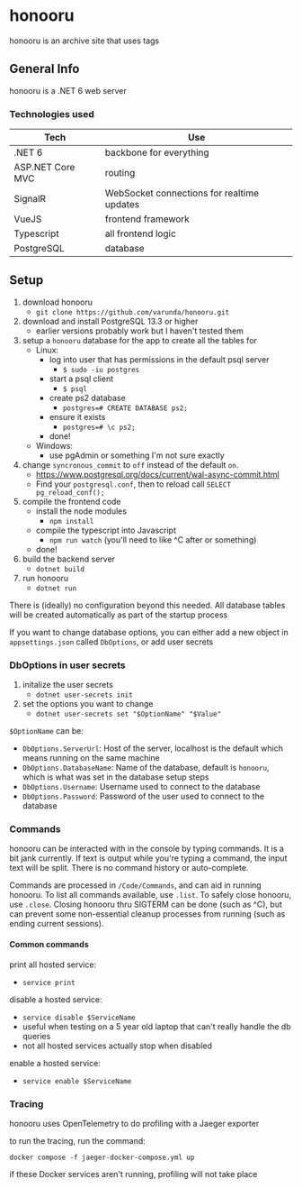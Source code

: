# honooru

honooru is an archive site that uses tags

## General Info

honooru is a .NET 6 web server

### Technologies used

Tech | Use
--- | ---
.NET 6 | backbone for everything
ASP.NET Core MVC | routing
SignalR | WebSocket connections for realtime updates
VueJS | frontend framework
Typescript | all frontend logic
PostgreSQL | database

## Setup

1. download honooru
    - `git clone https://github.com/varunda/honooru.git`
1. download and install PostgreSQL 13.3 or higher
    - earlier versions probably work but I haven't tested them
1. setup a `honooru` database for the app to create all the tables for
    - Linux:
        - log into user that has permissions in the default psql server 
            - `$ sudo -iu postgres` 
        - start a psql client
            - `$ psql`
        - create ps2 database
            - `postgres=# CREATE DATABASE ps2;`
        - ensure it exists
            - `postgres=# \c ps2;`
        - done!
    - Windows:
        - use pgAdmin or something I'm not sure exactly
1. change `syncronous_commit` to `off` instead of the default `on`.
    - https://www.postgresql.org/docs/current/wal-async-commit.html
    - Find your `postgresql.conf`, then to reload call `SELECT pg_reload_conf();`
1. compile the frontend code
    - install the node modules
        - `npm install`
    - compile the typescript into Javascript
        - `npm run watch` (you'll need to like ^C after or something)
    - done!
1. build the backend server
    - `dotnet build`
1. run honooru
    - `dotnet run`

There is (ideally) no configuration beyond this needed. All database tables will be created automatically as part of the startup process

If you want to change database options, you can either add a new object in `appsettings.json` called `DbOptions`, or add user secrets

### DbOptions in user secrets

1. initalize the user secrets
    - `dotnet user-secrets init`
1. set the options you want to change
    - `dotnet user-secrets set "$OptionName" "$Value"`

`$OptionName` can be:
- `DbOptions.ServerUrl`: Host of the server, localhost is the default which means running on the same machine
- `DbOptions.DatabaseName`: Name of the database, default is `honooru`, which is what was set in the database setup steps
- `DbOptions.Username`: Username used to connect to the database
- `DbOptions.Password`: Password of the user used to connect to the database

### Commands

honooru can be interacted with in the console by typing commands. It is a bit jank currently. If text is output while you're typing a command, the input text will be split. There is no command history or auto-complete.

Commands are processed in `/Code/Commands`, and can aid in running honooru. To list all commands available, use `.list`. To safely close honooru, use `.close`. Closing honooru thru SIGTERM can be done (such as ^C), but can prevent some non-essential cleanup processes from running (such as ending current sessions).

#### Common commands

print all hosted service:
- `service print`

disable a hosted service:
- `service disable $ServiceName`
- useful when testing on a 5 year old laptop that can't really handle the db queries 
- not all hosted services actually stop when disabled

enable a hosted service:
- `service enable $ServiceName`

### Tracing

honooru uses OpenTelemetry to do profiling with a Jaeger exporter

to run the tracing, run the command:

`docker compose -f jaeger-docker-compose.yml up`

if these Docker services aren't running, profiling will not take place
